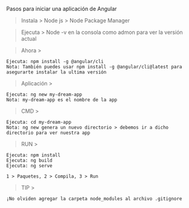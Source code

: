 Pasos para iniciar una aplicación de Angular

> Instala > Node js > Node Package Manager

> Ejecuta > Node -v en la consola como admon para ver la versión actual

> Ahora >

    Ejecuta: npm install -g @angular/cli 
    Nota: También puedes usar npm install -g @angular/cli@latest para asegurarte instalar la ultima versión

> Aplicación > 

    Ejecuta: ng new my-dream-app
    Nota: my-dream-app es el nombre de la app

> CMD >

    Ejecuta: cd my-dream-app
    Nota: ng new genera un nuevo directorio > debemos ir a dicho directorio para ver nuestra app

> RUN > 

    Ejecuta: npm install
    Ejecuta: ng build
    Ejecuta: ng serve

    1 > Paquetes, 2 > Compila, 3 > Run

> TIP >

    ¡No olviden agregar la carpeta node_modules al archivo .gitignore